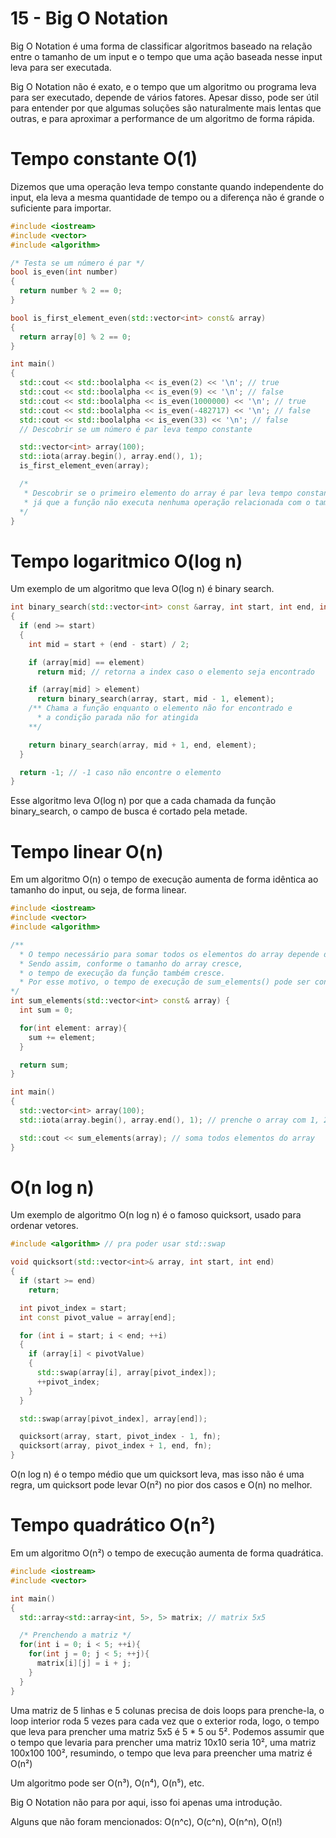 # 15 - Big O Notation

Big O Notation é uma forma de classificar algoritmos baseado na relação entre o tamanho de um input e o tempo que uma ação baseada nesse input leva para ser executada.

Big O Notation não é exato, e o tempo que um algoritmo ou programa leva para ser executado, depende de vários fatores. Apesar disso, pode ser útil para entender por que algumas soluções são naturalmente mais lentas que outras, e para aproximar a performance de um algoritmo de forma rápida.

# Tempo constante O(1)

Dizemos que uma operação leva tempo constante quando independente do input, ela leva a mesma quantidade de tempo ou a diferença não é grande o suficiente para importar.

```cpp
#include <iostream>
#include <vector>
#include <algorithm>

/* Testa se um número é par */
bool is_even(int number)
{
  return number % 2 == 0;
}

bool is_first_element_even(std::vector<int> const& array)
{
  return array[0] % 2 == 0;
}

int main()
{
  std::cout << std::boolalpha << is_even(2) << '\n'; // true
  std::cout << std::boolalpha << is_even(9) << '\n'; // false
  std::cout << std::boolalpha << is_even(1000000) << '\n'; // true
  std::cout << std::boolalpha << is_even(-482717) << '\n'; // false
  std::cout << std::boolalpha << is_even(33) << '\n'; // false
  // Descobrir se um número é par leva tempo constante

  std::vector<int> array(100);
  std::iota(array.begin(), array.end(), 1);
  is_first_element_even(array);

  /*
   * Descobrir se o primeiro elemento do array é par leva tempo constante
   * já que a função não executa nenhuma operação relacionada com o tamanho do array.
  */
}
```

# Tempo logaritmico O(log n)

Um exemplo de um algoritmo que leva O(log n) é binary search.

```cpp
int binary_search(std::vector<int> const &array, int start, int end, int element)
{
  if (end >= start)
  {
    int mid = start + (end - start) / 2;

    if (array[mid] == element)
      return mid; // retorna a index caso o elemento seja encontrado

    if (array[mid] > element)
      return binary_search(array, start, mid - 1, element);
    /** Chama a função enquanto o elemento não for encontrado e
      * a condição parada não for atingida
    **/

    return binary_search(array, mid + 1, end, element);
  }

  return -1; // -1 caso não encontre o elemento
}
```

Esse algoritmo leva O(log n) por que a cada chamada da função binary_search, o campo de busca é cortado pela metade.

# Tempo linear O(n)

Em um algoritmo O(n) o tempo de execução aumenta de forma idêntica ao tamanho do input, ou seja, de forma linear.

```cpp
#include <iostream>
#include <vector>
#include <algorithm>

/**
  * O tempo necessário para somar todos os elementos do array depende do tamanho do array.
  * Sendo assim, conforme o tamanho do array cresce,
  * o tempo de execução da função também cresce.
  * Por esse motivo, o tempo de execução de sum_elements() pode ser considerado O(n)
*/
int sum_elements(std::vector<int> const& array) {
  int sum = 0;

  for(int element: array){
    sum += element;
  }

  return sum;
}

int main()
{
  std::vector<int> array(100);
  std::iota(array.begin(), array.end(), 1); // prenche o array com 1, 2, 3...n

  std::cout << sum_elements(array); // soma todos elementos do array
}
```

# O(n log n)

Um exemplo de algoritmo O(n log n) é o famoso quicksort, usado para ordenar vetores.

```cpp
#include <algorithm> // pra poder usar std::swap

void quicksort(std::vector<int>& array, int start, int end)
{
  if (start >= end)
    return;

  int pivot_index = start;
  int const pivot_value = array[end];

  for (int i = start; i < end; ++i)
  {
    if (array[i] < pivotValue)
    {
      std::swap(array[i], array[pivot_index]);
      ++pivot_index;
    }
  }

  std::swap(array[pivot_index], array[end]);

  quicksort(array, start, pivot_index - 1, fn);
  quicksort(array, pivot_index + 1, end, fn);
}
```

O(n log n) é o tempo médio que um quicksort leva, mas isso não é uma regra,
um quicksort pode levar O(n²) no pior dos casos e O(n) no melhor.

# Tempo quadrático O(n²)

Em um algoritmo O(n²) o tempo de execução aumenta de forma quadrática.

```cpp
#include <iostream>
#include <vector>

int main()
{
  std::array<std::array<int, 5>, 5> matrix; // matrix 5x5

  /* Prenchendo a matriz */
  for(int i = 0; i < 5; ++i){
    for(int j = 0; j < 5; ++j){
      matrix[i][j] = i + j;
    }
  }
}
```

Uma matriz de 5 linhas e 5 colunas precisa de dois loops para prenche-la, o loop interior roda 5 vezes para cada vez que o exterior roda, logo, o tempo que leva para prencher uma matriz 5x5 é 5 \* 5 ou 5². Podemos assumir que o tempo que levaria para prencher uma matriz 10x10 seria 10², uma matriz 100x100 100², resumindo, o tempo que leva para preencher uma matriz é O(n²)

Um algoritmo pode ser O(n³), O(n⁴), O(n⁵), etc.

Big O Notation não para por aqui, isso foi apenas uma introdução.

Alguns que não foram mencionados: O(n^c), O(c^n), O(n^n), O(n!)
